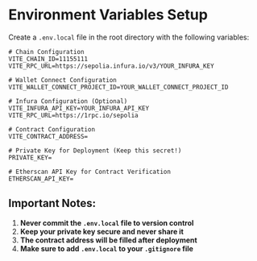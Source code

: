 # Environment Variables Setup

Create a `.env.local` file in the root directory with the following variables:

```env
# Chain Configuration
VITE_CHAIN_ID=11155111
VITE_RPC_URL=https://sepolia.infura.io/v3/YOUR_INFURA_KEY

# Wallet Connect Configuration
VITE_WALLET_CONNECT_PROJECT_ID=YOUR_WALLET_CONNECT_PROJECT_ID

# Infura Configuration (Optional)
VITE_INFURA_API_KEY=YOUR_INFURA_API_KEY
VITE_RPC_URL=https://1rpc.io/sepolia

# Contract Configuration
VITE_CONTRACT_ADDRESS=

# Private Key for Deployment (Keep this secret!)
PRIVATE_KEY=

# Etherscan API Key for Contract Verification
ETHERSCAN_API_KEY=
```

## Important Notes:

1. **Never commit the `.env.local` file to version control**
2. **Keep your private key secure and never share it**
3. **The contract address will be filled after deployment**
4. **Make sure to add `.env.local` to your `.gitignore` file**
